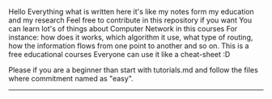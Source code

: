 Hello 
Everything what is written here it's like my notes form my education and my research 
Feel free to contribute in this repository if you want 
You can learn lot's of things about Computer Network  in this courses 
For instance: how does it  works, which algorithm it use, what type of routing, how the information flows from one point to another and so on. 
This is a free educational courses 
Everyone can use it like a cheat-sheet :D 

Please if you are a beginner than start with tutorials.md and follow the files where commitment named as "easy".
________________________________________________________________________________________________________









